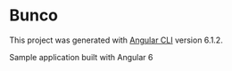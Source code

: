 # Bunco

This project was generated with [Angular CLI](https://github.com/angular/angular-cli) version 6.1.2.

Sample application built with Angular 6